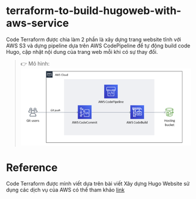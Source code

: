 # terraform-to-build-hugoweb-with-aws-service

Code Terraform được chia làm 2 phần là xây dựng trang website tĩnh với AWS S3 và dựng pipeline dựa trên AWS CodePipeline để tự động build code Hugo, cập nhật nội dung của trang web mỗi khi có sự thay đổi.

> 👉 Mô hình:   
![Alt text](architect.png)

# Reference

Code Terraform được mình viết dựa trên bài viết Xây dựng Hugo Website sử dụng các dịch vụ của AWS có thể tham khảo [link](https://thachpham2k.github.io/blogs/20230419-xay-dung-trang-web-voi-hugo-s3-awscodepipeline/)